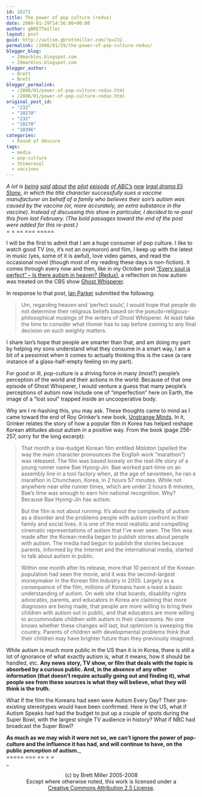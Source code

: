 ```yaml
---
id: 10272
title: The power of pop culture (redux)
date: 2008-01-29T14:56:00+00:00
author: gBRETTmiller
layout: post
guid: http://autism.gbrettmiller.com/?p=232
permalink: /2008/01/29/the-power-of-pop-culture-redux/
blogger_blog:
  - 29marbles.blogspot.com
  - 29marbles.blogspot.com
blogger_author:
  - Brett
  - Brett
blogger_permalink:
  - /2008/01/power-of-pop-culture-redux.html
  - /2008/01/power-of-pop-culture-redux.html
original_post_id:
  - "232"
  - "10270"
  - "232"
  - "10270"
  - "10396"
categories:
  - Pound of Obscure
tags:
  - media
  - pop-culture
  - thimerosol
  - vaccines
---
```

<span style="font-style:italic;">A lot is <a href="http://autism.about.com/b/2008/01/29/abc-sticks-to-its-guns-plans-to-air-drama-focused-on-autism-and-vaccines.htm">being</a> <a href="http://injectingsense.blogspot.com/2008/01/in-re-aap-v-eli-stone.html">said</a> <a href="http://adventuresinautism.blogspot.com/2008/01/aap-v-eli-stone.html">about</a> <a href="http://www.aap.org/advocacy/releases/LettertoABC.pdf">the</a> <a href="http://www.nytimes.com/reuters/arts/entertainment-autism.html?_r=1&scp=2&sq=autism&st=nyt&oref=slogin">pilot</a> <a href="http://www.autismvox.com/thimerasol-is-not-a-primary-cause-of-autism-and-neither-is-mercuritol-except-maybe-on-abc/">episode</a> <a href="http://www.usatoday.com/life/television/news/2008-01-28-stone-main_N.htm?csp=34">of ABC&#8217;s</a> <a href="http://www.huffingtonpost.com/david-kirby/pediatricians-abc-and-ce_b_83472.html">new</a> <a href="http://abc.go.com/fallpreview/elistone/index">legal drama Eli Stone</a>, in which the title character successfully sues a vaccine manufacturer on behalf of a family who believes their son&#8217;s autism was caused by the vaccine (or, more accurately, an extra substance in the vaccine). Instead of discussing this show in particular, I decided to re-post this from last February. (The bold passages toward the end of the post were added for this re-post.)</span>  
= = == === =====

I will be the first to admit that I am a huge consumer of pop culture. I like to watch good TV (no, it&#8217;s not an oxymoron) and film, I keep up with the latest in music (yes, some of it is awful), love video games, and read the occasional novel (though most of my reading these days is non-fiction). It comes through every now and then, like in my October post [&#8220;Every soul is perfect&#8221; &#8211; Is there autism in heaven? (Redux)](http://29marbles.blogspot.com/2006/10/every-soul-is-perfect-is-there-autism.html#links), a reflection on how autism was treated on the CBS show [Ghost Whisperer](http://www.cbs.com/primetime/ghost_whisperer/).

In response to that post, [Ian Parker](http://a-shade-of-grey.blogspot.com/) submitted the following:

> Um, regarding heaven and &#8216;perfect souls&#8217;, I would hope that people do not determine their religious beliefs based on the pseudo-religious-philosophical musings of the writers of Ghost Whisperer. At least take the time to consider what Homer has to say before coming to any final decision on such weighty matters. 

I share Ian&#8217;s hope that people are smarter than that, and am doing my part by helping my sons understand what they consume in a smart way, I am a bit of a pessimist when it comes to actually thinking this is the case (a rare instance of a glass-half-empty feeling on my part).

For good or ill, pop-culture is a driving force in many (most?) people&#8217;s perception of the world and their actions in the world. Because of that one episode of Ghost Whisperer, I would venture a guess that many people&#8217;s perceptions of autism now include one of &#8220;imperfection&#8221; here on Earth, the image of a &#8220;lost soul&#8221; trapped inside an uncooperative body.

Why am I re-hashing this, you may ask. These thoughts came to mind as I came toward the end of Roy Grinker&#8217;s new book, [Unstrange Minds](http://astore.amazon.com/29marbles-blog-20/detail/0465027636/002-9091504-7932015). In it, Grinker relates the story of how a popular film in Korea has helped reshape Korean attitudes about autism in a positive way. From the book (page 256-257, sorry for the long excerpt):

> That month a low-budget Korean film entitled _Malaton_ (spelled the way the main character pronounces the English work &#8220;marathon&#8221;) was released. The film was based loosely on the real-life story of a young runner name Bae Hyong-Jin. Bae worked part-time on an assembly line in a tool factory when, at the age of seventeen, he ran a marathon in Chuncheon, Korea, in 2 hours 57 minutes. While not anywhere near elite runner times, which are under 2 hours 8 minutes, Bae&#8217;s time was enough to earn him national recognition. Why? Because Bae Hyong-Jin has autism.
> 
> But the film is not about running. It&#8217;s about the complexity of autism as a disorder and the problems people with autism confront in their family and social lives. it is one of the most realistic and compelling cinematic representations of autism that I&#8217;ve ever seen. The film was made after the Korean media began to publish stories about people with autism. The media had begun to publish the stories because parents, informed by the Internet and the international media, started to talk about autism in public.
> 
> Within one month after its release, more that 10 percent of the Korean population had seen the movie, and it was the second-largest moneymaker in the Korean film industry in 2005. Largely as a consequence of the film, millions of Koreans have a least a basic understanding of autism. On web site chat boards, disability rights advocates, parents, and educators in Korea are claiming that more diagnoses are being made, that people are more willing to bring their children with autism out in public, and that educators are more willing to accommodate children with autism in their classrooms. No one knows whether these changes will last, but optimism is sweeping the country. Parents of children with developmental problems think that their children may have brighter future than they previously imagined.

While autism is much more public in the US than it is in Korea, there is still a lot of ignorance of what exactly autism is, what it means, how it should be handled, etc. <span style="font-weight:bold;">Any news story, TV show, or film that deals with the topic is absorbed by a curious public. And, in the absence of any other information (that doesn&#8217;t require actually going out and finding it), what people see from these sources is what they will believe, what they will think is the truth.</span>

What if the film the Koreans had seen were Autism Every Day? Their pre-existing stereotypes would have been confirmed. Here in the US, what if Autism Speaks had had the budget to put up a couple of spots during the Super Bowl, with the largest single TV audience in history? What if NBC had broadcast the Super Bowl?

<span style="font-weight:bold;">As much as we may wish it were not so, we can&#8217;t ignore the power of pop-culture and the influence it has had, and will continue to have, on the public perception of autism.</span>_  
===== === == = =  
_ 

<div class="blogger-post-footer">
  <p align="center">
    (c) by Brett Miller 2005-2008<br /> Except where otherwise noted, this work is licensed under a<br /> <a href="http://creativecommons.org/licenses/by/2.5/" rel="license">Creative Commons Attribution 2.5 License</a>.
  </p>
</div>